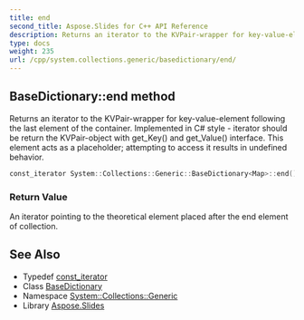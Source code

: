 ```yaml
---
title: end
second_title: Aspose.Slides for C++ API Reference
description: Returns an iterator to the KVPair-wrapper for key-value-element following the last element of the container. Implemented in C# style - iterator should be return the KVPair-object with get_Key() and get_Value() interface. This element acts as a placeholder; attempting to access it results in undefined behavior.
type: docs
weight: 235
url: /cpp/system.collections.generic/basedictionary/end/
---
```

## BaseDictionary::end method


Returns an iterator to the KVPair-wrapper for key-value-element following the last element of the container. Implemented in C# style - iterator should be return the KVPair-object with get_Key() and get_Value() interface. This element acts as a placeholder; attempting to access it results in undefined behavior.

```cpp
const_iterator System::Collections::Generic::BaseDictionary<Map>::end() const noexcept
```


### Return Value

An iterator pointing to the theoretical element placed after the end element of collection.

## See Also

* Typedef [const_iterator](../const_iterator/)
* Class [BaseDictionary](../)
* Namespace [System::Collections::Generic](../../)
* Library [Aspose.Slides](../../../)
